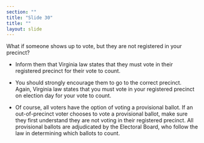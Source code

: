 ```yaml
---
section: ""
title: "Slide 30"
title: ""
layout: slide
---
```


What if someone shows up to vote, but they are not registered in your precinct?

- Inform them that Virginia law states that they must vote in their registered precinct for their vote to count.

- You should strongly encourage them to go to the correct precinct. Again, Virginia law states that you must vote in your registered precinct on election day for your vote to count.

- Of course, all voters have the option of voting a provisional ballot. If an out-of-precinct voter chooses to vote a provisional ballot, make sure they first understand they are not voting in their registered precinct. All provisional ballots are adjudicated by the Electoral Board, who follow the law in determining which ballots to count.

